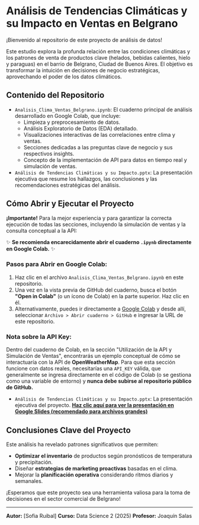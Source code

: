 # Análisis de Tendencias Climáticas y su Impacto en Ventas en Belgrano

¡Bienvenido al repositorio de este proyecto de análisis de datos!

Este estudio explora la profunda relación entre las condiciones climáticas y los patrones de venta de productos clave (helados, bebidas calientes, hielo y paraguas) en el barrio de Belgrano, Ciudad de Buenos Aires. El objetivo es transformar la intuición en decisiones de negocio estratégicas, aprovechando el poder de los datos climáticos.

## Contenido del Repositorio

* `Analisis_Clima_Ventas_Belgrano.ipynb`: El cuaderno principal de análisis desarrollado en Google Colab, que incluye:
    * Limpieza y preprocesamiento de datos.
    * Análisis Exploratorio de Datos (EDA) detallado.
    * Visualizaciones interactivas de las correlaciones entre clima y ventas.
    * Secciones dedicadas a las preguntas clave de negocio y sus respectivos insights.
    * Concepto de la implementación de API para datos en tiempo real y simulación de ventas.
* `Análisis de Tendencias Climáticas y su Impacto.pptx`: La presentación ejecutiva que resume los hallazgos, las conclusiones y las recomendaciones estratégicas del análisis.

## Cómo Abrir y Ejecutar el Proyecto

**¡Importante!** Para la mejor experiencia y para garantizar la correcta ejecución de todas las secciones, incluyendo la simulación de ventas y la consulta conceptual a la API:

✨ **Se recomienda encarecidamente abrir el cuaderno `.ipynb` directamente en Google Colab.** ✨

### Pasos para Abrir en Google Colab:

1.  Haz clic en el archivo `Analisis_Clima_Ventas_Belgrano.ipynb` en este repositorio.
2.  Una vez en la vista previa de GitHub del cuaderno, busca el botón **"Open in Colab"** (o un ícono de Colab) en la parte superior. Haz clic en él.
3.  Alternativamente, puedes ir directamente a [Google Colab](https://colab.research.google.com/) y desde allí, seleccionar `Archivo > Abrir cuaderno > GitHub` e ingresar la URL de este repositorio.

### Nota sobre la API Key:

Dentro del cuaderno de Colab, en la sección "Utilización de la API y Simulación de Ventas", encontrarás un ejemplo conceptual de cómo se interactuaría con la API de **OpenWeatherMap**. Para que esta sección funcione con datos reales, necesitarías una `API_KEY` válida, que generalmente se ingresa directamente en el código de Colab (o se gestiona como una variable de entorno) y **nunca debe subirse al repositorio público de GitHub.**

* `Análisis de Tendencias Climáticas y su Impacto.pptx`: La presentación ejecutiva del proyecto.
  **[Haz clic aquí para ver la presentación en Google Slides (recomendado para archivos grandes)](https://docs.google.com/presentation/d/1ESnGSdZC7b0zule8lkcrY0Kgwq2QgP2h/edit?usp=drive_link&ouid=109863444790990191392&rtpof=true&sd=true)**

## Conclusiones Clave del Proyecto

Este análisis ha revelado patrones significativos que permiten:

* **Optimizar el inventario** de productos según pronósticos de temperatura y precipitación.
* Diseñar **estrategias de marketing proactivas** basadas en el clima.
* Mejorar la **planificación operativa** considerando ritmos diarios y semanales.

¡Esperamos que este proyecto sea una herramienta valiosa para la toma de decisiones en el sector comercial de Belgrano!

---

**Autor:** [Sofia Ruibal]
**Curso:** Data Science 2 (2025)
**Profesor:** Joaquín Salas
